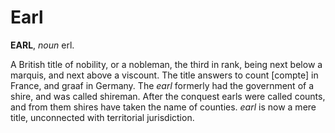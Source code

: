 # Earl

**EARL**, _noun_ erl.

A British title of nobility, or a nobleman, the third in rank, being next below a marquis, and next above a viscount. The title answers to count \[compte\] in France, and graaf in Germany. The _earl_ formerly had the government of a shire, and was called shireman. After the conquest earls were called counts, and from them shires have taken the name of counties. _earl_ is now a mere title, unconnected with territorial jurisdiction.